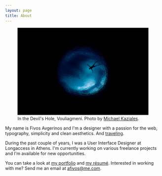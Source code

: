 ```yaml
---
layout: page
title: About
---
```

<figure>
    <img src="/images/2017/06/in-a-well.jpg" class="imgbleed">
    <figcaption>In the Devil's Hole, Vouliagmeni. Photo by <a href="https://www.instagram.com/mkaziales">Michael Kaziales</a>.</figcaption>
</figure>

My name is Fivos Avgerinos and I'm a designer with a passion for the web, typography, simplicity and clean aesthetics. And [traveling](http://instagram.com/afivos "Fivos Avgerinos on Instagram").

During the past couple of years, I was a User Interface Designer at Longaccess in Athens. I'm currently working on various freelance projects and I'm available for new opportunities.

You can take a look at [my portfolio](http://dribbble.com/afivos "Fivos Avgerinos on Dribbble") and [my résumé](/resume.pdf). Interested in working with me? Send me an email at afivos@me.com.

